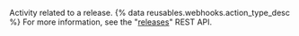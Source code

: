 Activity related to a release. {% data reusables.webhooks.action_type_desc %} For more information, see the "[releases](/rest/reference/repos#releases)" REST API.
